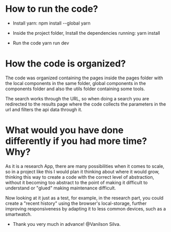 # How to run the code?

- Install yarn:
npm install --global yarn

- Inside the project folder, Install the dependencies running:
yarn install

- Run the code
yarn run dev

# How the code is organized?
The code was organized containing the pages inside the pages folder with 
the local components in the same folder, global components in the 
components folder and also the utils folder containing some tools.

The search works through the URL, so when doing a search you are redirected 
to the results page where the code collects the parameters in the url and 
filters the api data through it.


# What would you have done differently if you had more time? Why?
As it is a research App, there are many possibilities when it comes to scale, so
in a project like this I would plan it thinking about where it would grow, thinking 
this way to create a code with the correct level of abstraction, without it becoming
too abstract to the point of making it difficult to understand or "glued" making 
maintenance difficult.

Now looking at it just as a test, for example, in the research part, you could create a 
"recent history" using the browser's local-storage, further improving responsiveness by 
adapting it to less common devices, such as a smartwatch.



- Thank you very much in advance! 
@Vanilson Silva.


